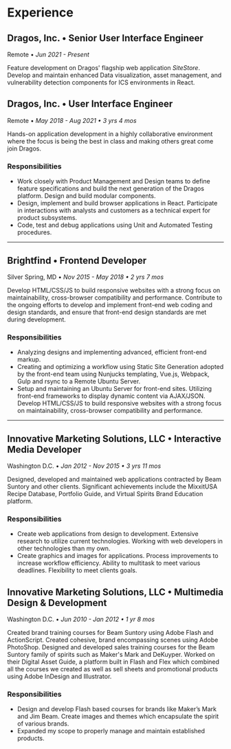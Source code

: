 # Experience

## Dragos, Inc. • Senior User Interface Engineer

Remote • _Jun 2021 - Present_

Feature development on Dragos' flagship web application _SiteStore_. Develop and maintain enhanced Data visualization, asset management, and vulnerability detection components for ICS environments in React.

## Dragos, Inc. • User Interface Engineer

Remote • _May 2018 - Aug 2021 • 3 yrs 4 mos_

Hands-on application development in a highly collaborative environment where the focus is being the best in class and making others great come join Dragos.

### Responsibilities

- Work closely with Product Management and Design teams to define feature specifications and build the next generation of the Dragos platform. Design and build modular components.
- Design, implement and build browser applications in React. Participate in interactions with analysts and customers as a technical expert for product subsystems.
- Code, test and debug applications using Unit and Automated Testing procedures.

---

## Brightfind • Frontend Developer

Silver Spring, MD • _Nov 2015 - May 2018 • 2 yrs 7 mos_

Develop HTML/CSS/JS to build responsive websites with a strong focus on maintainability, cross-browser compatibility and performance. Contribute to the ongoing efforts to develop and implement front-end web coding and design standards, and ensure that front-end design standards are met during development.

### Responsibilities

- Analyzing designs and implementing advanced, efficient front-end markup.
- Creating and optimizing a workflow using Static Site Generation adopted by the front-end team using Nunjucks templating, Vue.js, Webpack, Gulp and rsync to a Remote Ubuntu Server.
- Setup and maintaining an Ubuntu Server for front-end sites. Utilizing front-end frameworks to display dynamic content via AJAX/JSON. Develop HTML/CSS/JS to build responsive websites with a strong focus on maintainability, cross-browser compatibility and performance.

---

## Innovative Marketing Solutions, LLC • Interactive Media Developer

Washington D.C. • _Jan 2012 - Nov 2015 • 3 yrs 11 mos_

Designed, developed and maintained web applications contracted by Beam Suntory and other clients. Significant achievements include the MixxitUSA Recipe Database, Portfolio Guide, and Virtual Spirits Brand Education platform.

### Responsibilities

- Create web applications from design to development. Extensive research to utilize current technologies. Working with web developers in other technologies than my own.
- Create graphics and images for applications. Process improvements to increase workflow efficiency. Ability to multitask to meet various deadlines. Flexibility to meet clients goals.

## Innovative Marketing Solutions, LLC • Multimedia Design & Development

Washington D.C. • _Jun 2010 - Jan 2012 • 1 yr 8 mos_

Created brand training courses for Beam Suntory using Adobe Flash and ActionScript. Created cohesive, brand encompassing scenes using Adobe PhotoShop. Designed and developed sales training courses for the Beam Suntory family of spirits such as Maker's Mark and DeKuyper. Worked on their Digital Asset Guide, a platform built in Flash and Flex which combined all the courses we created as well as sell sheets and promotional products using Adobe InDesign and Illustrator.

### Responsibilities

- Design and develop Flash based courses for brands like Maker’s Mark and Jim Beam. Create images and themes which encapsulate the spirit of various brands.
- Expanded my scope to properly manage and maintain established products.

